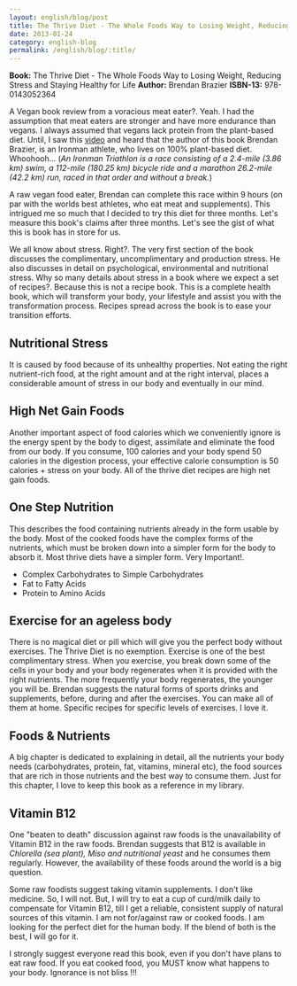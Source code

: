 ```yaml
---
layout: english/blog/post
title: The Thrive Diet - The Whole Foods Way to Losing Weight, Reducing Stress and Staying Healthy for Life
date: 2013-01-24
category: english-blog
permalink: /english/blog/:title/
---
```


**Book:** The Thrive Diet - The Whole Foods Way to Losing Weight, Reducing Stress and Staying Healthy for Life
**Author:** Brendan Brazier
**ISBN-13:** 978-0143052364

A Vegan book review from a voracious meat eater?. Yeah. I had the assumption that meat eaters are stronger and have more endurance than vegans. I always assumed that vegans lack protein from the plant-based diet. Until, I saw this [video]({{site.english.blog.url}}/cooked-food-vs-raw-vegan-food/) and heard that the author of this book Brendan Brazier, is an Ironman athlete, who lives on 100% plant-based diet. Whoohooh... (*An Ironman Triathlon is a race consisting of a 2.4-mile (3.86 km) swim, a 112-mile (180.25 km) bicycle ride and a marathon 26.2-mile (42.2 km) run, raced in that order and without a break.*)

A raw vegan food eater, Brendan can complete this race within 9 hours (on par with the worlds best athletes, who eat meat and supplements). This intrigued me so much that I decided to try this diet for three months. Let's measure this book's claims after three months. Let's see the gist of what this is book has in store for us.

We all know about stress. Right?. The very first section of the book discusses the complimentary, uncomplimentary and production stress. He also discusses in detail on psychological, environmental and nutritional stress. Why so many details about stress in a book where we expect a set of recipes?. Because this is not a recipe book. This is a complete health book, which will transform your body, your lifestyle and assist you with the transformation process. Recipes spread across the book is to ease your transition efforts.

## Nutritional Stress

It is caused by food because of its unhealthy properties. Not eating the right nutrient-rich food, at the right amount and at the right interval, places a considerable amount of stress in our body and eventually in our mind.

## High Net Gain Foods

Another important aspect of food calories which we conveniently ignore is the energy spent by the body to digest, assimilate and eliminate the food from our body. If you consume, 100 calories and your body spend 50 calories in the digestion process, your effective calorie consumption is 50 calories + stress on your body. All of the thrive diet recipes are high net gain foods.

## One Step Nutrition

This describes the food containing nutrients already in the form usable by the body. Most of the cooked foods have the complex forms of the nutrients, which must be broken down into a simpler form for the body to absorb it. Most thrive diets have a simpler form. Very Important!.

* Complex Carbohydrates to Simple Carbohydrates
* Fat to Fatty Acids
* Protein to Amino Acids

## Exercise for an ageless body

There is no magical diet or pill which will give you the perfect body without exercises. The Thrive Diet is no exemption. Exercise is one of the best complimentary stress. When you exercise, you break down some of the cells in your body and your body regenerates when it is provided with the right nutrients. The more frequently your body regenerates, the younger you will be. Brendan suggests the natural forms of sports drinks and supplements, before, during and after the exercises. You can make all of them at home. Specific recipes for specific levels of exercises. I love it.

## Foods & Nutrients

A big chapter is dedicated to explaining in detail, all the nutrients your body needs (carbohydrates, protein, fat, vitamins, mineral etc), the food sources that are rich in those nutrients and the best way to consume them. Just for this chapter, I love to keep this book as a reference in my library.

## Vitamin B12

One "beaten to death" discussion against raw foods is the unavailability of Vitamin B12 in the raw foods. Brendan suggests that B12 is available in *Chlorella (sea plant), Miso and nutritional yeast* and he consumes them regularly. However, the availability of these foods around the world is a big question.

Some raw foodists suggest taking vitamin supplements. I don't like medicine. So, I will not. But, I will try to eat a cup of curd/milk daily to compensate for Vitamin B12, till I get a reliable, consistent supply of natural sources of this vitamin. I am not for/against raw or cooked foods. I am looking for the perfect diet for the human body. If the blend of both is the best, I will go for it.

I strongly suggest everyone read this book, even if you don't have plans to eat raw food. If you eat cooked food, you MUST know what happens to your body. Ignorance is not bliss !!!
